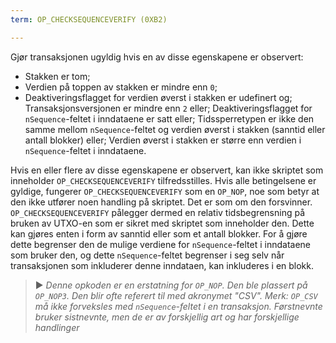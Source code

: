 ```yaml
---
term: OP_CHECKSEQUENCEVERIFY (0XB2)

---
```

Gjør transaksjonen ugyldig hvis en av disse egenskapene er observert:


- Stakken er tom;
- Verdien på toppen av stakken er mindre enn `0`;
- Deaktiveringsflagget for verdien øverst i stakken er udefinert og; Transaksjonsversjonen er mindre enn `2` eller; Deaktiveringsflagget for `nSequence`-feltet i inndataene er satt eller; Tidssperretypen er ikke den samme mellom `nSequence`-feltet og verdien øverst i stakken (sanntid eller antall blokker) eller; Verdien øverst i stakken er større enn verdien i `nSequence`-feltet i inndataene.

Hvis en eller flere av disse egenskapene er observert, kan ikke skriptet som inneholder `OP_CHECKSEQUENCEVERIFY` tilfredsstilles. Hvis alle betingelsene er gyldige, fungerer `OP_CHECKSEQUENCEVERIFY` som en `OP_NOP`, noe som betyr at den ikke utfører noen handling på skriptet. Det er som om den forsvinner. `OP_CHECKSEQUENCEVERIFY` pålegger dermed en relativ tidsbegrensning på bruken av UTXO-en som er sikret med skriptet som inneholder den. Dette kan gjøres enten i form av sanntid eller som et antall blokker. For å gjøre dette begrenser den de mulige verdiene for `nSequence`-feltet i inndataene som bruker den, og dette `nSequence`-feltet begrenser i seg selv når transaksjonen som inkluderer denne inndataen, kan inkluderes i en blokk.

> ► *Denne opkoden er en erstatning for `OP_NOP`. Den ble plassert på `OP_NOP3`. Den blir ofte referert til med akronymet "CSV". Merk: `OP_CSV` må ikke forveksles med `nSequence`-feltet i en transaksjon. Førstnevnte bruker sistnevnte, men de er av forskjellig art og har forskjellige handlinger*
